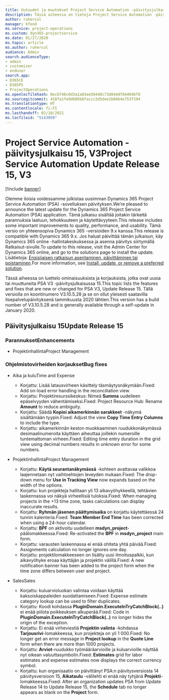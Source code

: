 ```yaml
---
title: Uutuudet ja muutokset Project Service Automation -päivitysjulkaisussa 15, V3
description: Tässä aiheessa on tietoja Project Service Automation -päivitysversion 15, V3:n uusista ominaisuuksista.
author: ruhercul
manager: kfend
ms.service: project-operations
ms.custom: dyn365-projectservice
ms.date: 01/27/2020
ms.topic: article
ms.author: ruhercul
audience: Admin
search.audienceType:
- admin
- customizer
- enduser
search.app:
- D365CE
- D365PS
- ProjectOperations
ms.openlocfilehash: 0ec6746c0d3a1a03ee56440c73d044df844046f8
ms.sourcegitcommit: 418fa1fe9d605b8faccc2d5dee1b04b4e753f194
ms.translationtype: HT
ms.contentlocale: fi-FI
ms.lasthandoff: 02/10/2021
ms.locfileid: "5143959"
---
```

# <a name="project-service-automation-update-release-15-v3"></a><span data-ttu-id="519ac-103">Project Service Automation -päivitysjulkaisu 15, V3</span><span class="sxs-lookup"><span data-stu-id="519ac-103">Project Service Automation Update Release 15, V3</span></span>

[!include [banner](../includes/psa-now-project-operations.md)]

<span data-ttu-id="519ac-104">Olemme iloisia voidessamme julkistaa uusimman Dynamics 365 Project Service Automation (PSA) -sovelluksen päivityksen.</span><span class="sxs-lookup"><span data-stu-id="519ac-104">We’re pleased to announce the latest update for the Dynamics 365 Project Service Automation (PSA) application.</span></span> <span data-ttu-id="519ac-105">Tämä julkaisu sisältää joitakin tärkeitä parannuksia laatuun, tehokkuuteen ja käytettävyyteen.</span><span class="sxs-lookup"><span data-stu-id="519ac-105">This release includes some important improvements to quality, performance, and usability.</span></span> <span data-ttu-id="519ac-106">Tämä versio on yhteensopiva Dynamics 365 -versioiden 9.x kanssa.</span><span class="sxs-lookup"><span data-stu-id="519ac-106">This release is compatible with Dynamics 365 9.x.</span></span> <span data-ttu-id="519ac-107">Jos haluat päivittää tämän julkaisun, käy Dynamics 365 online -hallintakeskuksessa ja asenna päivitys siirtymällä Ratkaisut-sivulle.</span><span class="sxs-lookup"><span data-stu-id="519ac-107">To update to this release, visit the Admin Center for Dynamics 365 online, and go to the solutions page to install the update.</span></span> <span data-ttu-id="519ac-108">Lisätietoja: [Ensisijaisen ratkaisun asentaminen, päivittäminen tai poistaminen](https://docs.microsoft.com/power-platform/admin/install-remove-preferred-solution).</span><span class="sxs-lookup"><span data-stu-id="519ac-108">For more information, see [Install, update, or remove a preferred solution](https://docs.microsoft.com/power-platform/admin/install-remove-preferred-solution).</span></span>

<span data-ttu-id="519ac-109">Tässä aiheessa on luettelo ominaisuuksista ja korjauksista, jotka ovat uusia tai muuttuneita PSA V3 -päivitysjulkaisussa 15.</span><span class="sxs-lookup"><span data-stu-id="519ac-109">This topic lists the features and fixes that are new or changed for PSA V3, Update Release 15.</span></span> <span data-ttu-id="519ac-110">Tällä versiolla on koontinumero V3.10.5.28 ja se on ollut yleisesti saatavilla itsepalvelupäivityksenä tammikuusta 2020 lähtien.</span><span class="sxs-lookup"><span data-stu-id="519ac-110">This version has a build number of V3.10.5.28 and is generally available through a self-update in January 2020.</span></span>

## <a name="update-release-15"></a><span data-ttu-id="519ac-111">Päivitysjulkaisu 15</span><span class="sxs-lookup"><span data-stu-id="519ac-111">Update Release 15</span></span> 

### <a name="enhancements"></a><span data-ttu-id="519ac-112">Parannukset</span><span class="sxs-lookup"><span data-stu-id="519ac-112">Enhancements</span></span>

- <span data-ttu-id="519ac-113">Projektinhallinta</span><span class="sxs-lookup"><span data-stu-id="519ac-113">Project Management</span></span>

### <a name="bug-fixes"></a><span data-ttu-id="519ac-114">Ohjelmistovirheiden korjaukset</span><span class="sxs-lookup"><span data-stu-id="519ac-114">Bug fixes</span></span>

- <span data-ttu-id="519ac-115">Aika ja kulu</span><span class="sxs-lookup"><span data-stu-id="519ac-115">Time and Expense</span></span>

  - <span data-ttu-id="519ac-116">Korjattu: Lisää latausvirheen käsittely täsmäytysnäkymään.</span><span class="sxs-lookup"><span data-stu-id="519ac-116">Fixed: Add on-load error handling in the reconciliation view.</span></span>
  - <span data-ttu-id="519ac-117">Korjattu: Projektiresurssikeskus: Nimeä **Summa** uudelleen epäselvyyden vähentämiseksi.</span><span class="sxs-lookup"><span data-stu-id="519ac-117">Fixed: Project Resource Hub: Rename **Amount** to reduce ambiguity.</span></span>
  - <span data-ttu-id="519ac-118">Korjattu: Säädä **Kopioi aikamerkinnän sarakkeet** -näkymä sisältämään tyypin.</span><span class="sxs-lookup"><span data-stu-id="519ac-118">Fixed: Adjust the view **Copy Time Entry Columns** to include the type.</span></span>
  - <span data-ttu-id="519ac-119">Korjattu: aikamerkinnän keston muokkaaminen ruudukkonäkymässä desimaalinumeroita käyttäen aiheuttaa joillekin numeroille tuntemattoman virheen.</span><span class="sxs-lookup"><span data-stu-id="519ac-119">Fixed: Editing time entry duration in the grid view using decimal numbers results in unknown error for some numbers.</span></span>

- <span data-ttu-id="519ac-120">Projektinhallinta</span><span class="sxs-lookup"><span data-stu-id="519ac-120">Project Management</span></span>

  - <span data-ttu-id="519ac-121">Korjattu: **Käytä seurantanäkymässä** -kohteen avattavaa valikkoa laajennetaan nyt vaihtoehtojen leveyden mukaan.</span><span class="sxs-lookup"><span data-stu-id="519ac-121">Fixed: The drop-down menu for **Use in Tracking View** now expands based on the width of the options.</span></span>
  - <span data-ttu-id="519ac-122">Korjattu: kun projekteja hallitaan yli 13 aikavyöhykkeellä, tehtävien laskennassa voi näkyä virheellisiä tuloksia.</span><span class="sxs-lookup"><span data-stu-id="519ac-122">Fixed: When managing projects in the +13 time zone, tasks calculations can display inaccurate results.</span></span>
  - <span data-ttu-id="519ac-123">Korjattu: **Ryhmän jäsenen päättymisaika** on korjattu käytettäessä 24 tunnin kalenteria.</span><span class="sxs-lookup"><span data-stu-id="519ac-123">Fixed: **Team Member End Time** has been corrected when using a 24-hour calendar.</span></span>
  - <span data-ttu-id="519ac-124">Korjattu: **BPF** on aktivoitu uudelleen **msdyn_project**-päälomakkeessa.</span><span class="sxs-lookup"><span data-stu-id="519ac-124">Fixed: Re-activated the **BPF** in **msdyn_project** main form.</span></span>
  - <span data-ttu-id="519ac-125">Korjattu: varausten laskennassa ei enää ohiteta yhtä päivää.</span><span class="sxs-lookup"><span data-stu-id="519ac-125">Fixed: Assignments calculation no longer ignores one day.</span></span>
  - <span data-ttu-id="519ac-126">Korjattu: projektilomakkeeseen on lisätty uusi ilmoituspalkki, kun aikavyöhyke eroaa käyttäjän ja projektin välillä.</span><span class="sxs-lookup"><span data-stu-id="519ac-126">Fixed: A new notification banner has been added to the project form when the time zone differs between user and project.</span></span>

- <span data-ttu-id="519ac-127">Sales</span><span class="sxs-lookup"><span data-stu-id="519ac-127">Sales</span></span>

  - <span data-ttu-id="519ac-128">Korjattu: kuluarvioluokan valintaa voidaan käyttää kaksoiskappaleiden suodattamiseen.</span><span class="sxs-lookup"><span data-stu-id="519ac-128">Fixed: Expense estimate category lookup can be used to filter duplicates.</span></span>
  - <span data-ttu-id="519ac-129">Korjattu: Koodi kohdassa **PluginDomain.ExecuteInTryCatchBlock(..)** ei enää piilota poikkeuksen alkuperää.</span><span class="sxs-lookup"><span data-stu-id="519ac-129">Fixed: Code in **PluginDomain.ExecuteInTryCatchBlock(..)** no longer hides the origin of the exception.</span></span>
  - <span data-ttu-id="519ac-130">Korjattu: Ei enää virheviestiä **Projektin valinta** -kohdassa **Tarjousrivi**-lomakkeessa, kun projekteja on yli 1 000.</span><span class="sxs-lookup"><span data-stu-id="519ac-130">Fixed: No longer get an error message in **Project lookup** in the **Quote Line** form when there are more than 1000 projects.</span></span>
  - <span data-ttu-id="519ac-131">Korjattu: **Arviot**-ruudukko työmääräarvioille ja kuluarvioille näyttää nyt oikean valuuttasymbolin.</span><span class="sxs-lookup"><span data-stu-id="519ac-131">Fixed: **Estimates** grid for labor estimates and expense estimates now displays the correct currency symbol.</span></span>
  - <span data-ttu-id="519ac-132">Korjattu: kun organisaatio on päivittänyt PSA:n päivitysversiosta 14 päivitysversioon 15, **Aikataulu** -välilehti ei enää näy tyhjänä **Projekti**-lomakkeessa.</span><span class="sxs-lookup"><span data-stu-id="519ac-132">Fixed: After an organization updates PSA from Update Release 14 to Update Release 15, the **Schedule** tab no longer appears as blank on the **Project** form.</span></span>
